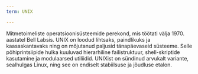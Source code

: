 ```yaml
---
term: UNIX

---
```

Mitmetoimeliste operatsioonisüsteemide perekond, mis töötati välja 1970. aastatel Bell Labsis. UNIX on loodud lihtsaks, paindlikuks ja kaasaskantavaks ning on mõjutanud paljusid tänapäevaseid süsteeme. Selle põhiprintsiipide hulka kuuluvad hierarhiline failistruktuur, shell-skriptide kasutamine ja modulaarsed utiliidid. UNIXist on sündinud arvukalt variante, sealhulgas Linux, ning see on endiselt stabiilsuse ja jõudluse etalon.